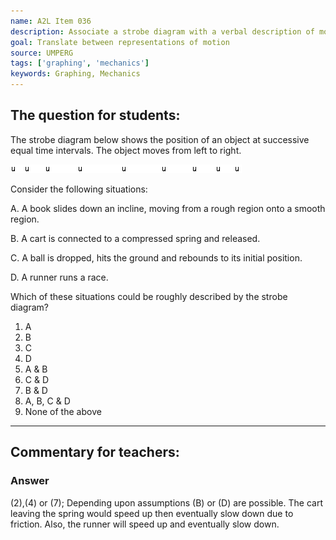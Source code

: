```yaml
---
name: A2L Item 036
description: Associate a strobe diagram with a verbal description of motion
goal: Translate between representations of motion
source: UMPERG
tags: ['graphing', 'mechanics']
keywords: Graphing, Mechanics
---
```


## The question for students:

The strobe diagram below shows the position of an object at successive
equal time intervals.  The object moves from left to right.

![Item036_fig1.gif](../images/Item036_fig1.gif)

Consider the following situations:

A. A book slides down an incline, moving from a rough region onto a
smooth region.

B. A cart is connected to a compressed spring and released.

C. A ball is dropped, hits the ground and rebounds to its initial
position.

D. A runner runs a race.

Which of these situations could be roughly described by the strobe
diagram?

1. A
2. B
3. C
4. D
5. A & B
6. C & D
7. B & D
8. A, B, C & D
9. None of the above

<hr/>

## Commentary for teachers:

### Answer
(2),(4) or (7); Depending upon assumptions (B) or (D) are possible. The cart leaving the spring would speed up then eventually slow down due to friction. Also, the runner will speed up and eventually slow down.
